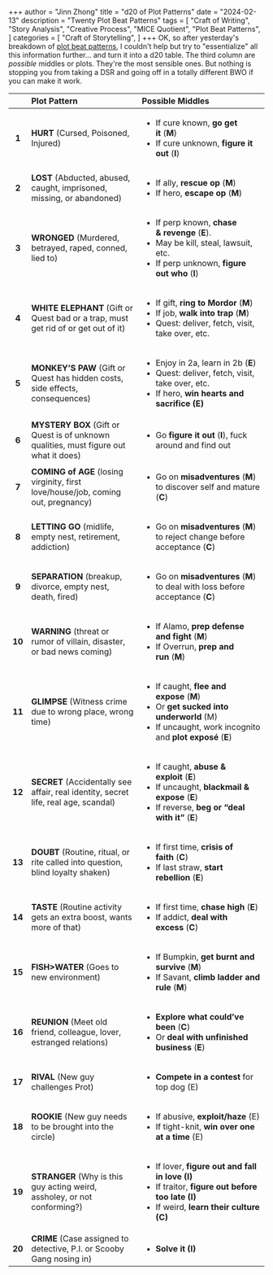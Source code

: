 +++
author = "Jinn Zhong"
title = "d20 of Plot Patterns"
date = "2024-02-13"
description = "Twenty Plot Beat Patterns"
tags = [
    "Craft of Writing",
    "Story Analysis",
    "Creative Process",
    "MICE Quotient",
    "Plot Beat Patterns",
]
categories = [
    "Craft of Storytelling",
]
+++
OK, so after yesterday's breakdown of [plot beat patterns](https://journal.jinnzhong.com/plot-beat-patterns/), I couldn't help but try to "essentialize" all this information further... and turn it into a d20 table. The third column are _possible_ middles or plots. They're the most sensible ones. But nothing is stopping you from taking a DSR and going off in a totally different BWO if you can make it work.

| | Plot Pattern | Possible Middles |
| :---: | :--- | :-- |
| **1**  | **HURT** (Cursed, Poisoned, Injured)  | <ul><li>If cure known, **go get it** (**M**)</li><li>If cure unknown, **figure it out** (**I**)</li></ul> |
| **2**  | **LOST** (Abducted, abused, caught, imprisoned, missing, or abandoned) | <ul><li>If ally, **rescue op** (**M**)</li><li>If hero, **escape op** (**M**)</li></ul> |
| **3**  | **WRONGED** (Murdered, betrayed, raped, conned, lied to) | <ul><li>If perp known, **chase &** **revenge** (**E**).</li><li>May be kill, steal, lawsuit, etc.</li><li>If perp unknown, **figure out who** (**I**)</li></ul> |
| **4**  | **WHITE ELEPHANT** (Gift or Quest bad or a trap, must get rid of or get out of it) | <ul><li>If gift, **ring to Mordor** (**M**)</li><li>If job, **walk into trap** (**M**)</li><li>Quest: deliver, fetch, visit, take over, etc.</li></ul>|
| **5**  | **MONKEY’S PAW** (Gift or Quest has hidden costs, side effects, consequences) | <ul><li>Enjoy in 2a, learn in 2b (**E**)</li><li>Quest: deliver, fetch, visit, take over, etc.</li><li>If hero, **win hearts and sacrifice (E)**</li> |
| **6**  | **MYSTERY BOX** (Gift or Quest is of unknown qualities, must figure out what it does) | <ul><li>Go **figure it out** (**I**), fuck around and find out</li></ul> |
| **7**  | **COMING of AGE** (losing virginity, first love/house/job, coming out, pregnancy)   | <ul><li>Go on **misadventures** (**M**) to discover self and mature (**C**)</li></ul> |
| **8**  | **LETTING GO** (midlife, empty nest, retirement, addiction) | <ul><li>Go on **misadventures** (**M**) to reject change before acceptance (**C**)</li></ul> |
| **9**  | **SEPARATION** (breakup, divorce, empty nest, death, fired) | <ul><li>Go on **misadventures** (**M**) to deal with loss before acceptance (**C**)</li></ul> |
| **10** | **WARNING** (threat or rumor of villain, disaster, or bad news coming) | <ul><li>If Alamo, **prep defense and fight** (**M**)</li><li>If Overrun, **prep and run** (**M**)</li></ul> |
| **11** | **GLIMPSE** (Witness crime due to wrong place, wrong time) | <ul><li>If caught, **flee and expose** (**M**)</li><li>Or **get sucked into underworld** (M)</li><li>If uncaught, work incognito and **plot exposé** (**E**)</li></ul> |
| **12** | **SECRET** (Accidentally see affair, real identity, secret life, real age, scandal) | <ul><li>If caught, **abuse & exploit** (**E**)</li><li>If uncaught, **blackmail & expose** (**E**)</li><li>If reverse, **beg or “deal with it”** (**E**)</li></ul> |
| **13** | **DOUBT** (Routine, ritual, or rite called into question, blind loyalty shaken) | <ul><li>If first time, **crisis of faith** (**C**)</li><li>If last straw, **start rebellion** (**E**)</li></ul> |
| **14** | **TASTE** (Routine activity gets an extra boost, wants more of that) | <ul><li>If first time, **chase high** (**E**)</li><li>If addict, **deal with excess** (**C**)</li></ul> |
| **15** | **FISH>WATER** (Goes to new environment) | <ul><li>If Bumpkin, **get burnt and survive** (**M**)</li><li>If Savant, **climb ladder and rule** (**M**)</li></ul> |
| **16** | **REUNION** (Meet old friend, colleague, lover, estranged relations) | <ul><li>**Explore what could’ve been** (**C**)</li><li>Or **deal with unfinished business** (**E**)</li></ul> |
| **17** | **RIVAL** (New guy challenges Prot)   | <ul><li>**Compete in a contest** for top dog (E)</li></ul> |
| **18** | **ROOKIE** (New guy needs to be brought into the circle) | <ul><li>If abusive, **exploit/haze** (E)</li><li>If tight-knit, **win over one at a time** (E)</li></ul> |
| **19** | **STRANGER** (Why is this guy acting weird, assholey, or not conforming?) | <ul><li>If lover, **figure out and fall in love (I)**</li><li>If traitor, **figure out before too late (I)**</li><li>If weird, **learn their culture (C)**</li></ul> |
| **20** | **CRIME** (Case assigned to detective, P.I. or Scooby Gang nosing in) | <ul><li>**Solve it (I)**</li></ul> |

